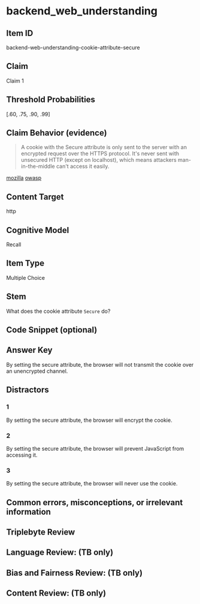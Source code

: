 # backend_web_understanding

## Item ID

backend-web-understanding-cookie-attribute-secure

## Claim
Claim 1

## Threshold Probabilities
[.60, .75, .90, .99]

## Claim Behavior (evidence)

> A cookie with the Secure attribute is only sent to the server with an encrypted request over the HTTPS protocol. It's never sent with unsecured HTTP (except on localhost), which means attackers man-in-the-middle can't access it easily.

[mozilla](https://developer.mozilla.org/en-US/docs/Web/HTTP/Cookies)
[owasp](https://owasp.org/www-community/controls/SecureCookieAttribute)

## Content Target

http

## Cognitive Model

Recall

## Item Type

Multiple Choice

## Stem

What does the cookie attribute `Secure` do?

## Code Snippet (optional)

## Answer Key

By setting the secure attribute, the browser will not transmit the cookie over an unencrypted channel.

## Distractors

### 1

By setting the secure attribute, the browser will encrypt the cookie.

### 2

By setting the secure attribute, the browser will prevent JavaScript from accessing it.

### 3

By setting the secure attribute, the browser will never use the cookie.

## Common errors, misconceptions, or irrelevant information

## Triplebyte Review

## Language Review: (TB only)

## Bias and Fairness Review: (TB only)

## Content Review: (TB only)
